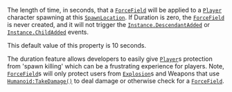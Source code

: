 The length of time, in seconds, that a [`ForceField`](https://create.roblox.com/docs/reference/engine/classes/ForceField) will be applied
to a [`Player`](https://create.roblox.com/docs/reference/engine/classes/Player) character spawning at this [`SpawnLocation`](https://create.roblox.com/docs/reference/engine/classes/SpawnLocation). If
Duration is zero, the [`ForceField`](https://create.roblox.com/docs/reference/engine/classes/ForceField) is never created, and it will not
trigger the [`Instance.DescendantAdded`](https://create.roblox.com/docs/reference/engine/classes/Instance#DescendantAdded) or
[`Instance.ChildAdded`](https://create.roblox.com/docs/reference/engine/classes/Instance#ChildAdded) events.

This default value of this property is 10 seconds.

The duration feature allows developers to easily give [`Player`](https://create.roblox.com/docs/reference/engine/classes/Player)s
protection from 'spawn killing' which can be a frustrating experience for
players. Note, [`ForceField`](https://create.roblox.com/docs/reference/engine/classes/ForceField)s will only protect users from
[`Explosion`](https://create.roblox.com/docs/reference/engine/classes/Explosion)s and Weapons that use [`Humanoid:TakeDamage()`](https://create.roblox.com/docs/reference/engine/classes/Humanoid#TakeDamage) to
deal damage or otherwise check for a [`ForceField`](https://create.roblox.com/docs/reference/engine/classes/ForceField).